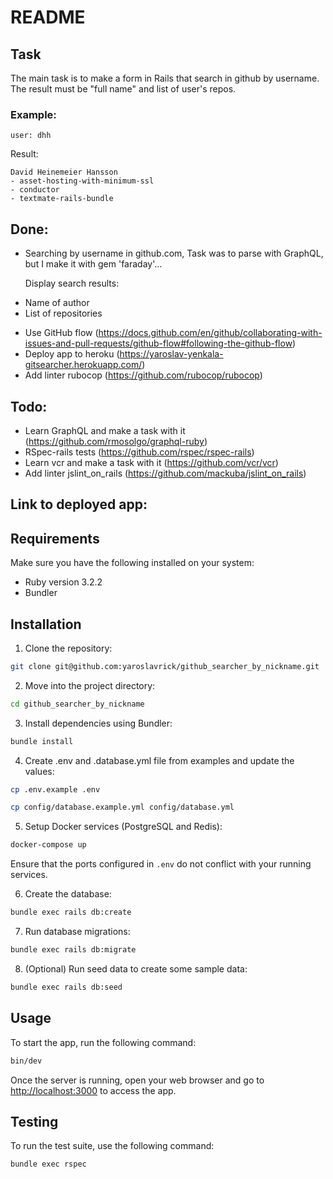 # README

## Task

The main task is to make a form in Rails that search in github by username.
The result must be "full name" and list of user's repos.

### Example:

    user: dhh

Result:

    David Heinemeier Hansson
    - asset-hosting-with-minimum-ssl
    - conductor
    - textmate-rails-bundle

## Done:

- Searching by username in github.com, Task was to parse with GraphQL, but I make it with gem 'faraday'...

  Display search results:

* Name of author
* List of repositories

- Use GitHub flow (https://docs.github.com/en/github/collaborating-with-issues-and-pull-requests/github-flow#following-the-github-flow)
- Deploy app to heroku (https://yaroslav-yenkala-gitsearcher.herokuapp.com/)
- Add linter rubocop (https://github.com/rubocop/rubocop)

## Todo:

- Learn GraphQL and make a task with it (https://github.com/rmosolgo/graphql-ruby)
- RSpec-rails tests (https://github.com/rspec/rspec-rails)
- Learn vcr and make a task with it (https://github.com/vcr/vcr)
- Add linter jslint_on_rails (https://github.com/mackuba/jslint_on_rails)

## Link to deployed app:

## Requirements

Make sure you have the following installed on your system:

- Ruby version 3.2.2
- Bundler

## Installation

1. Clone the repository:

```bash
git clone git@github.com:yaroslavrick/github_searcher_by_nickname.git
```

2. Move into the project directory:

```bash
cd github_searcher_by_nickname
```

3. Install dependencies using Bundler:

```bash
bundle install
```

4. Create .env and .database.yml file from examples and update the values:

```bash
cp .env.example .env
```

```bash
cp config/database.example.yml config/database.yml
```

5. Setup Docker services (PostgreSQL and Redis):

```bash
docker-compose up
```

Ensure that the ports configured in `.env` do not conflict with your running services.

6. Create the database:

```bash
bundle exec rails db:create
```

7. Run database migrations:

```bash
bundle exec rails db:migrate
```

8. (Optional) Run seed data to create some sample data:

```bash
bundle exec rails db:seed
```

## Usage

To start the app, run the following command:

```bash
bin/dev
```

Once the server is running, open your web browser and go to <http://localhost:3000> to access the app.

## Testing

To run the test suite, use the following command:

```bash
bundle exec rspec
```
